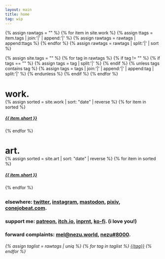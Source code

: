 ```yaml
---
layout: main
title: home
tag: wip
---
```


{% assign rawtags = "" %}
{% for item in site.work %}
  {% assign ttags = item.tags | join:'|' | append:'|' %}
  {% assign rawtags = rawtags | append:ttags %}
{% endfor %}
{% assign rawtags = rawtags | split:'|' | sort %}

{% assign site.tags = "" %}
{% for tag in rawtags %}
  {% if tag != "" %}
    {% if tags == "" %}
      {% assign tags = tag | split:'|' %}
    {% endif %}
    {% unless tags contains tag %}
      {% assign tags = tags | join:'|' | append:'|' | append:tag | split:'|' %}
    {% endunless %}
  {% endif %}
{% endfor %}

<div>
  <div style="margin-bottom: 2em">
    <h1 style="margin-bottom: 0">
      <!-- <a class="clean underline" href="/about.html">mel</a> is irresponsible for: <br> -->
      work.
    </h1>
    <div class="portfolio-grid">
      {% assign sorted = site.work | sort: "date" | reverse %}
      {% for item in sorted %}
        <a class="clean" href="{{ item.url }}">
          <div class="portfolio-item">
            <div class="portfolio-img"
                style="background-image:url('{{ site.baseurl }}/assets/cover/{{ item.cover }}')">
            </div>
            <h5 style="text-align:left">{{ item.short }}</h5>
            <!-- <p><a class="clean" href="{{ item.url }}">{{ item.short }}</a></p> -->
          </div>
        </a>
      {% endfor %}
    </div>
  </div>

  <!-- <div style="margin-bottom: 2em">
    <h1>
      <a class="clean underline" href="/about.html">mel m.</a> is irresponsible for: <br>
      {% assign sorted = site.work | sort: "date" | reverse %}
      {% for item in sorted %}
          {% if forloop.last == true %}
            & <a class="clean underline" href="{{ item.url }}">{{ item.short }}</a>.
          {% else %}
            <a class="clean underline" href="{{ item.url }}">{{ item.short }}</a>, 
          {% endif %}
      {% endfor %}
    </h1>
  </div> -->

  <!-- art gallery -->
  <div style="margin-bottom: 2em">
    <h1 style="margin-bottom: 0">
      art.
    </h1>
    <div class="portfolio-grid">
      {% assign sorted = site.art | sort: "date" | reverse %}
      {% for item in sorted %}
        <a class="clean" href="{{ item.url }}">
          <div class="portfolio-item">
            <div class="portfolio-img"
                style="background-image:url('{{ site.baseurl }}/assets/cover/{{ item.cover }}')">
            </div>
            <h5 style="text-align:left">{{ item.short }}</h5>
            <!-- <p><a class="clean" href="{{ item.url }}">{{ item.short }}</a></p> -->
          </div>
        </a>
      {% endfor %}
    </div>
  </div>

  <!-- <h2><a class="clean" href="/about.html">who?</a></h2> -->

  <!-- social -->
  <div>
    <h3>
      elsewhere: <a target="_blank" class="clean" href="https://twitter.com/ncb0_">twitter</a>, <a target="_blank" class="clean" href="https://instagram.com/ncb0_">instagram</a>, <a target="_blank" class="clean" href="https://artisan.chat/@nezu">mastodon</a>, <a target="_blank" class="clean" href="https://www.pixiv.net/en/users/63526507">pixiv</a>, <a target="_blank" class="clean" href="https://conejobeat.com">conejobeat.com</a>.
    </h3>
  </div>

  <div>
    <h3>
      support me: <a target="_blank" class="clean" href="https://patreon.com/nezita">patreon</a>, <a target="_blank" class="clean" href="https://nezita.itch.io/">itch.io</a>, <a target="_blank" class="clean" href="https://www.inprnt.com/profile/nezu/">inprnt</a>, <a target="_blank" class="clean" href="http://ko-fi.com/nezita">ko-fi</a>. (i love you!)
    </h3>
  </div>

  <!-- contact -->
  <div>
    <h3>forward complaints: <a class="clean" href="mailto:mel@nezu.world">mel@nezu.world</a>, <a class="clean" href="http://discord.com/users/272803229274996737">nezu#8000</a>.</h3>
    <!-- <ul class="links">
      <li><a class="external2" href="mailto:mel@ncb0.work">mel@ncb0.work</a> </li>
      <li><a class="external2" href="http://discord.com/users/272803229274996737">nezu#8000</a> </li>
    </ul> -->
  </div>

  <!-- tags -->
  <div id="alltags">
    <h6>
      {% assign taglist = rawtags | uniq %}
      {% for tag in taglist %}
        <a class="tag" href="{{ site.baseurl }}/tag/{{ tag }}.html">{{tag}}</a>
      {% endfor %}
    </h6>
  </div>
</div>
